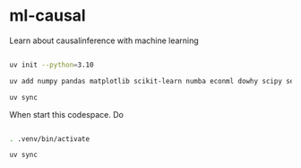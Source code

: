 # ml-causal
Learn about causalinference with machine learning

``` bash

uv init --python=3.10

uv add numpy pandas matplotlib scikit-learn numba econml dowhy scipy seaborn plotnine tableone statsmodels marginaleffects polars ipykernel jupyterlab

uv sync

```

When start this codespace. Do

```bash

. .venv/bin/activate

uv sync

```